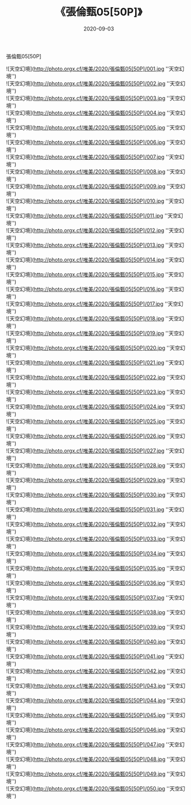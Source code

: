﻿---
layout: post
title:  《張倫甄05[50P]》
date:   2020-09-03
image: http://photo.orgx.cf/唯美/2020/張倫甄05[50P]/000.jpg
categories: [美女, 清纯, 唯美]
---

張倫甄05[50P]



![天空幻境](http://photo.orgx.cf/唯美/2020/張倫甄05[50P]/001.jpg ''天空幻境'') <br>
![天空幻境](http://photo.orgx.cf/唯美/2020/張倫甄05[50P]/002.jpg ''天空幻境'') <br>
![天空幻境](http://photo.orgx.cf/唯美/2020/張倫甄05[50P]/003.jpg ''天空幻境'') <br>
![天空幻境](http://photo.orgx.cf/唯美/2020/張倫甄05[50P]/004.jpg ''天空幻境'') <br>
![天空幻境](http://photo.orgx.cf/唯美/2020/張倫甄05[50P]/005.jpg ''天空幻境'') <br>
![天空幻境](http://photo.orgx.cf/唯美/2020/張倫甄05[50P]/006.jpg ''天空幻境'') <br>
![天空幻境](http://photo.orgx.cf/唯美/2020/張倫甄05[50P]/007.jpg ''天空幻境'') <br>
![天空幻境](http://photo.orgx.cf/唯美/2020/張倫甄05[50P]/008.jpg ''天空幻境'') <br>
![天空幻境](http://photo.orgx.cf/唯美/2020/張倫甄05[50P]/009.jpg ''天空幻境'') <br>
![天空幻境](http://photo.orgx.cf/唯美/2020/張倫甄05[50P]/010.jpg ''天空幻境'') <br>
![天空幻境](http://photo.orgx.cf/唯美/2020/張倫甄05[50P]/011.jpg ''天空幻境'') <br>
![天空幻境](http://photo.orgx.cf/唯美/2020/張倫甄05[50P]/012.jpg ''天空幻境'') <br>
![天空幻境](http://photo.orgx.cf/唯美/2020/張倫甄05[50P]/013.jpg ''天空幻境'') <br>
![天空幻境](http://photo.orgx.cf/唯美/2020/張倫甄05[50P]/014.jpg ''天空幻境'') <br>
![天空幻境](http://photo.orgx.cf/唯美/2020/張倫甄05[50P]/015.jpg ''天空幻境'') <br>
![天空幻境](http://photo.orgx.cf/唯美/2020/張倫甄05[50P]/016.jpg ''天空幻境'') <br>
![天空幻境](http://photo.orgx.cf/唯美/2020/張倫甄05[50P]/017.jpg ''天空幻境'') <br>
![天空幻境](http://photo.orgx.cf/唯美/2020/張倫甄05[50P]/018.jpg ''天空幻境'') <br>
![天空幻境](http://photo.orgx.cf/唯美/2020/張倫甄05[50P]/019.jpg ''天空幻境'') <br>
![天空幻境](http://photo.orgx.cf/唯美/2020/張倫甄05[50P]/020.jpg ''天空幻境'') <br>
![天空幻境](http://photo.orgx.cf/唯美/2020/張倫甄05[50P]/021.jpg ''天空幻境'') <br>
![天空幻境](http://photo.orgx.cf/唯美/2020/張倫甄05[50P]/022.jpg ''天空幻境'') <br>
![天空幻境](http://photo.orgx.cf/唯美/2020/張倫甄05[50P]/023.jpg ''天空幻境'') <br>
![天空幻境](http://photo.orgx.cf/唯美/2020/張倫甄05[50P]/024.jpg ''天空幻境'') <br>
![天空幻境](http://photo.orgx.cf/唯美/2020/張倫甄05[50P]/025.jpg ''天空幻境'') <br>
![天空幻境](http://photo.orgx.cf/唯美/2020/張倫甄05[50P]/026.jpg ''天空幻境'') <br>
![天空幻境](http://photo.orgx.cf/唯美/2020/張倫甄05[50P]/027.jpg ''天空幻境'') <br>
![天空幻境](http://photo.orgx.cf/唯美/2020/張倫甄05[50P]/028.jpg ''天空幻境'') <br>
![天空幻境](http://photo.orgx.cf/唯美/2020/張倫甄05[50P]/029.jpg ''天空幻境'') <br>
![天空幻境](http://photo.orgx.cf/唯美/2020/張倫甄05[50P]/030.jpg ''天空幻境'') <br>
![天空幻境](http://photo.orgx.cf/唯美/2020/張倫甄05[50P]/031.jpg ''天空幻境'') <br>
![天空幻境](http://photo.orgx.cf/唯美/2020/張倫甄05[50P]/032.jpg ''天空幻境'') <br>
![天空幻境](http://photo.orgx.cf/唯美/2020/張倫甄05[50P]/033.jpg ''天空幻境'') <br>
![天空幻境](http://photo.orgx.cf/唯美/2020/張倫甄05[50P]/034.jpg ''天空幻境'') <br>
![天空幻境](http://photo.orgx.cf/唯美/2020/張倫甄05[50P]/035.jpg ''天空幻境'') <br>
![天空幻境](http://photo.orgx.cf/唯美/2020/張倫甄05[50P]/036.jpg ''天空幻境'') <br>
![天空幻境](http://photo.orgx.cf/唯美/2020/張倫甄05[50P]/037.jpg ''天空幻境'') <br>
![天空幻境](http://photo.orgx.cf/唯美/2020/張倫甄05[50P]/038.jpg ''天空幻境'') <br>
![天空幻境](http://photo.orgx.cf/唯美/2020/張倫甄05[50P]/039.jpg ''天空幻境'') <br>
![天空幻境](http://photo.orgx.cf/唯美/2020/張倫甄05[50P]/040.jpg ''天空幻境'') <br>
![天空幻境](http://photo.orgx.cf/唯美/2020/張倫甄05[50P]/041.jpg ''天空幻境'') <br>
![天空幻境](http://photo.orgx.cf/唯美/2020/張倫甄05[50P]/042.jpg ''天空幻境'') <br>
![天空幻境](http://photo.orgx.cf/唯美/2020/張倫甄05[50P]/043.jpg ''天空幻境'') <br>
![天空幻境](http://photo.orgx.cf/唯美/2020/張倫甄05[50P]/044.jpg ''天空幻境'') <br>
![天空幻境](http://photo.orgx.cf/唯美/2020/張倫甄05[50P]/045.jpg ''天空幻境'') <br>
![天空幻境](http://photo.orgx.cf/唯美/2020/張倫甄05[50P]/046.jpg ''天空幻境'') <br>
![天空幻境](http://photo.orgx.cf/唯美/2020/張倫甄05[50P]/047.jpg ''天空幻境'') <br>
![天空幻境](http://photo.orgx.cf/唯美/2020/張倫甄05[50P]/048.jpg ''天空幻境'') <br>
![天空幻境](http://photo.orgx.cf/唯美/2020/張倫甄05[50P]/049.jpg ''天空幻境'') <br>
![天空幻境](http://photo.orgx.cf/唯美/2020/張倫甄05[50P]/050.jpg ''天空幻境'') <br>